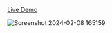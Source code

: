 [Live Demo](https://davit2605.github.io/button-ripple/) <br>

![Screenshot 2024-02-08 165159](https://github.com/Davit2605/Davit2605.github.io/assets/125227660/fd1ecee8-e5e1-43c0-8d1a-f47fcc00f818)
